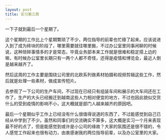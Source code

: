 ```yaml
---
layout: post
title: 实习第三周
---
```


一下子就到最后一个星期了。


这个星期的工作比上个星期繁琐了不少，两位指导的前辈也忙碌了起来。应该说进入到了成为砖块的阶段了，哪里需要就往哪里搬，不过办公室里同事闲聊的时候说，这种琐碎事情多的才是常态，毕竟业务部本来工作就是很难和稳定搭上边的嘛，有时候办公室里长期只有一两个人都不奇怪，还得是疫情和博览会，最近人倒是越来越齐了。
    
然后这周的工作主要是围绕公司里的北欧系列做素材拍摄和视频剪辑这些工作，然后就是处理一些素材，做成宣传短片。
    
去参观了一下公司的生产车间，不过现在已经只有组装车间和展示的大车间还在工作了，生产的大头已经搬迁到越南这些人力相对便宜的地方，不过也因此貌似交货什么的受到疫情的影响不小，这大概就是部门人越来越齐的原因吧。
    
最后一个星期似乎工作上已经没有什么很值得说道的东西了，不过能感觉到自己已经从中学到了不少。虽然和同事们的交流确实不算多，这大概是实习一个月来表现最不好的点了，但是能感觉到或许是小公司的缘故？大家的氛围还是很不错的，令人感觉工作起来也很有动力，由衷感谢我的两位指导前辈，以及办公室里的大家。
